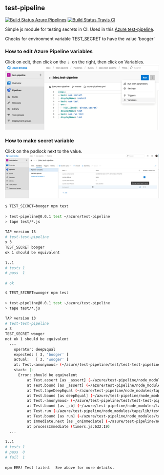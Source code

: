## test-pipeline
[![Build Status Azure Pipelines](https://dev.azure.com/jldec/test-pipeline/_apis/build/status/jldec.test-pipeline?branchName=master)](https://dev.azure.com/jldec/test-pipeline/_build/latest?definitionId=2&branchName=master)
[![Build Status Travis CI](https://travis-ci.org/jldec/test-pipeline.svg?branch=master)](https://travis-ci.org/jldec/test-pipeline)

Simple js module for testing secrets in CI. Used in this [Azure test-pipeline](https://dev.azure.com/jldec/test-pipeline).

Checks for environment variable TEST_SECRET to have the value 'booger'

### How to edit Azure Pipeline variables
Click on edit, then click on the `⋮` on the right, then click on Variables. 
![edit Azure Pipeline secret variable](edit-variables.png)

### How to make secret variable
Click on the padlock next to the value.
![edit secret variable](secret-variable.png)

```sh
$ TEST_SECRET=booger npm test

> test-pipeline@0.0.1 test ~/azure/test-pipeline
> tape test/*.js

TAP version 13
# test-test-pipeline
x 3
TEST_SECRET booger
ok 1 should be equivalent

1..1
# tests 1
# pass  1

# ok
```

```sh
$ TEST_SECRET=wooger npm test

> test-pipeline@0.0.1 test ~/azure/test-pipeline
> tape test/*.js

TAP version 13
# test-test-pipeline
x 3
TEST_SECRET wooger
not ok 1 should be equivalent
  ---
    operator: deepEqual
    expected: [ 3, 'booger' ]
    actual:   [ 3, 'wooger' ]
    at: Test.<anonymous> (~/azure/test-pipeline/test/test-test-pipeline.js:12:5)
    stack: |-
      Error: should be equivalent
          at Test.assert [as _assert] (~/azure/test-pipeline/node_modules/tape/lib/test.js:226:54)
          at Test.bound [as _assert] (~/azure/test-pipeline/node_modules/tape/lib/test.js:77:32)
          at Test.tapeDeepEqual (~/azure/test-pipeline/node_modules/tape/lib/test.js:423:10)
          at Test.bound [as deepEqual] (~/azure/test-pipeline/node_modules/tape/lib/test.js:77:32)
          at Test.<anonymous> (~/azure/test-pipeline/test/test-test-pipeline.js:12:5)
          at Test.bound [as _cb] (~/azure/test-pipeline/node_modules/tape/lib/test.js:77:32)
          at Test.run (~/azure/test-pipeline/node_modules/tape/lib/test.js:96:10)
          at Test.bound [as run] (~/azure/test-pipeline/node_modules/tape/lib/test.js:77:32)
          at Immediate.next [as _onImmediate] (~/azure/test-pipeline/node_modules/tape/lib/results.js:75:19)
          at processImmediate (timers.js:632:19)
  ...

1..1
# tests 1
# pass  0
# fail  1

npm ERR! Test failed.  See above for more details.
``` 
